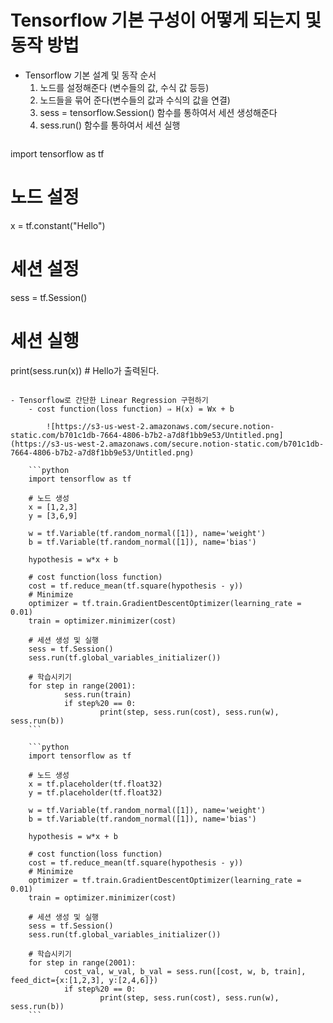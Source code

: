 # Tensorflow 기본 구성이 어떻게 되는지 및 동작 방법

- Tensorflow 기본 설계 및 동작 순서
    1. 노드를 설정해준다 (변수들의 값, 수식 값 등등)
    2. 노드들을 묶어 준다(변수들의 값과 수식의 값을 연결)
    3. sess = tensorflow.Session() 함수를 통하여서 세션 생성해준다
    4. sess.run() 함수를 통하여서 세션 실행
    ```python
import tensorflow as tf

# 노드 설정
x = tf.constant("Hello")

# 세션 설정
sess = tf.Session()

# 세션 실행
print(sess.run(x)) # Hello가 출력된다.
```

- Tensorflow로 간단한 Linear Regression 구현하기
    - cost function(loss function) ⇒ H(x) = Wx + b

        ![https://s3-us-west-2.amazonaws.com/secure.notion-static.com/b701c1db-7664-4806-b7b2-a7d8f1bb9e53/Untitled.png](https://s3-us-west-2.amazonaws.com/secure.notion-static.com/b701c1db-7664-4806-b7b2-a7d8f1bb9e53/Untitled.png)

    ```python
    import tensorflow as tf

    # 노드 생성
    x = [1,2,3]
    y = [3,6,9]

    w = tf.Variable(tf.random_normal([1]), name='weight')
    b = tf.Variable(tf.random_normal([1]), name='bias')

    hypothesis = w*x + b

    # cost function(loss function)
    cost = tf.reduce_mean(tf.square(hypothesis - y))
    # Minimize
    optimizer = tf.train.GradientDescentOptimizer(learning_rate = 0.01)
    train = optimizer.minimizer(cost)

    # 세션 생성 및 실행
    sess = tf.Session()
    sess.run(tf.global_variables_initializer())

    # 학습시키기
    for step in range(2001):
    		sess.run(train)
    		if step%20 == 0:
    				print(step, sess.run(cost), sess.run(w), sess.run(b))
    ```

    ```python
    import tensorflow as tf

    # 노드 생성
    x = tf.placeholder(tf.float32)
    y = tf.placeholder(tf.float32)

    w = tf.Variable(tf.random_normal([1]), name='weight')
    b = tf.Variable(tf.random_normal([1]), name='bias')

    hypothesis = w*x + b

    # cost function(loss function)
    cost = tf.reduce_mean(tf.square(hypothesis - y))
    # Minimize
    optimizer = tf.train.GradientDescentOptimizer(learning_rate = 0.01)
    train = optimizer.minimizer(cost)

    # 세션 생성 및 실행
    sess = tf.Session()
    sess.run(tf.global_variables_initializer())

    # 학습시키기
    for step in range(2001):
    		cost_val, w_val, b_val = sess.run([cost, w, b, train], feed_dict={x:[1,2,3], y:[2,4,6]})
    		if step%20 == 0:
    				print(step, sess.run(cost), sess.run(w), sess.run(b))
    ```
